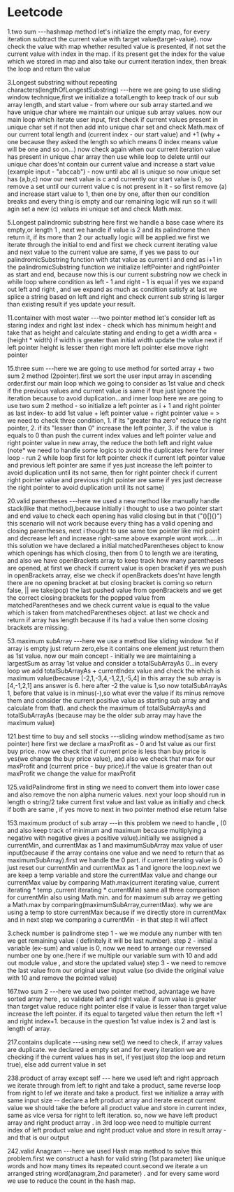 # Leetcode

1.two sum 
    ---hashmap method
    let's initialize the empty map, for every iteration subtract the current value with target value(target-value).
    now check the value with map whether resulted value is presented, if not set the current value with index in the map.
    if its present get the index for the value which we stored in map and also take our current iteration index, then break
    the loop and return the value 

3.Longest substring without repeating characters(lengthOfLongestSubstring)
    ---here we are going to use sliding window technique,first we initialize a totalLength to keep track of our sub array length, and start value - from where our sub array started.and we have unique char where we maintain our unique sub array values. now our main loop which iterate user input, first check if current values present in unique char set if not then add into unique char set and check Math.max of our current total length and (current index - our start value) and +1 (why + one because they asked the length so which means 0 index means value will be one and so on...) now check again when our current iteration value has present in unique char array then use while loop to delete until our unique char does'nt contain our current value and increase a start value (example input - "abccab") - now until abc all is unique so now unique set has (a,b,c) now our next value is c and currently our start value is 0, so remove a set until our current value c is not present in it - so first remove (a) and increase start value to 1, then one by one, after then our condition breaks and every thing is empty and our remaining logic will run so it will agin set a new (c) values ini unique set and check Math.max.

5.Longest palindromic substring
    here first we handle a base case where its empty,or length 1 , next we handle if value is 2 and its palindrome then return it, if its more than 2 our actually logic will be applied.we first we iterate through the initial to end and first we check current iterating value and next value to the current value are same, if yes we pass to our palindromicSubstring function with stat value as current i and end as i+1 in the palindromicSubstring function we initialize leftPointer and rightPointer as start and end, because now this is our current substring now we check in while loop where condition as left - 1 and right - 1 is equal if yes we expand out left and right , and we expand as much as condition satisfy at last we splice a string based on left and right and check current sub string is larger than existing result if yes update your result.

11.container with most water
    ---two pointer method
    let's consider left as staring index and right last index -
    check which has minimum height and take that as height and calculate stating and ending to get a width
    area = (height * width) if width is greater than initial width update the value
    next if left pointer height is lesser then right more left pointer else move right pointer

15.three sum
    ---here we are going to use method for sorted array + two sum 2 method (2pointer).first we sort the user input array in ascending order.first our main loop which we going to consider as 1st value and check if the previous values and current value is same if true just ignore the iteration because to avoid duplication...and inner loop here we are going to use two sum 2 method - so initialize a left pointer as i + 1 and right pointer as last index- to add 1st value + left pointer value + right pointer value = > we need to check three condition, 1. if its "greater tha zero" reduce the right pointer, 2. if its "lesser than 0" increase the left pointer, 3. if the value is equals to 0 than push the current index values and left pointer value and right pointer value in new array, the reduce the both left and right value (note* we need to handle some logics to avoid the duplicates here for inner loop - run 2 while loop first for left pointer check if current left pointer value and previous left pointer are same if yes just increase the left pointer to avoid duplication until its not same, then for right pointer check if current right pointer value and previous right pointer are same if yes just decrease the right pointer to avoid duplication until its not same)

20.valid parentheses
    ---here we used a new method like manually handle stack(like that method),because initially i thought to use a two pointer start and end value to check each opening has valid closing but in that ("()[]{}") this scenario will not work because every thing has a valid opening and closing parentheses, next i thought to use same tow pointer like mid point and decrease left and increase right-same above example wont work......in this solution we have declared a initial matchedParentheses object to know which openings has which closing, then from 0 to length we are iterating, and also we have openBrackets array to keep track how many parentheses are opened, at first we check if current value is open bracket if yes we push in openBrackets array, else we check if openBrackets does'nt have length there are no opening bracket at but closing bracket is coming so return false, || we take(pop) the last pushed value from openBrackets and we get the correct closing brackets for the popped value from matchedParentheses and we check current value is equal to the value which is taken from matchedParentheses object.
    at last we check and return if array has length because if its had a value then some closing brackets are missing.

53.maximum subArray
    ---here we use a method like sliding window.
    1st if array is empty just return zero,else it contains one element just return them as 1st value.
    now our main concept - initially we are maintaining a largestSum as array 1st value and consider a totalSubArrayAs 0...in every loop we add totalSubArrayAs + currentIndex value and check the which is maximum value(because [-2,1,-3,4,-1,2,1,-5,4] in this array the sub array is [4,-1,2,1] ans answer is 6. here after -2 the value is 1,so now totalSubArrayAs 1, before that value is in minus(-),so what ever the value if its minus remove them and consider the current positive value as starting sub array and calculate from that). and check the maximum of totalSubArrayAs and totalSubArrayAs (because may be the older sub array may have the maximum value)

121.best time to buy and sell stocks
    ---sliding window method(same as two pointer)
    here first we declare a maxProfit as - 0 and 1st value as our first buy price. now we check that if current price is less than buy price is yes(we change the buy price value), and also we check that max for our maxProfit and (current price - buy price).if the value is greater than out maxProfit we change the value for maxProfit

125.validPalindrome
    first in sting we need to convert them into lower case and also remove the non alpha numeric values. next your loop should run in length o string/2 take current first value and last value as initially and check if both are same , if yes move to next in two pointer method else return false

153.maximum product of sub array
    ---in this problem we need to handle , (0 and also keep track of minimum and maximum because multiplying a negative with negative gives a positive value).initially we assigned a currentMin, and currentMax as 1 and maximumSubArray max value of user input(because if the array contains one value and we need to return that as maximumSubArray).first we handle the 0 part. if current iterating value is 0 just reset our currentMin and currentMax as 1 and ignore the loop.next we are keep a temp variable and store the currentMax value and change our currentMax value by comparing Math.max(current iterating value, current iterating * temp ,current iterating * currentMin)  same all three comparison for currentMin also using Math.min. and for maximum sub array we getting a Math.max by comparing(maximumSubArray,currentMax). why we are using a temp to store currentMax because if we directly store in currentMax and in next step we comparing a currentMin - in that step it will affect

3.check number is palindrome 
   step 1 - we we module any number with ten we get remaining value ( definitely it will be last number).
   step 2 - initial a variable (ex-sum) and value is 0, now we need to arrange our reversed number one by one.(here if we multiple our variable sum with 10 and add out module value ,  and store the updated value)
   step 3 - we need to remove the last value from our original user input value (so divide the original value with 10 and remove the pointed value)

167.two sum 2
    ---here we used two pointer method, advantage we have sorted array here , so validate left and right value. if sum value is greater than target value reduce right pointer else if value is lesser than target value increase the left pointer. if its equal to targeted value then return the left +1 and right index+1. because in the question 1st value index is 2 and last is length of array.

217.contains duplicate
    ---using new set()
    we need to check, if array values are duplicate. we declared a empty set and for every iteration we are checking if the current values has in set, if yes(just stop the loop and return true), else add current value in set

238.product of array except self
    --- here we used left and right approach we iterate through from left to right and take a product, same reverse loop from right to lef we iterate and take a product.
    first we initialize a array with same input size -- declare a left product array and iterate except current value we should take the before all product value and store in current index, same as vice versa for right to left iteration.
    so, now we have left product array and right product array . in 3rd loop wee need to multiple current index of left product value and right product value and store in result array - and that is our output

242.valid Anagram
    ---here we used Hash map method to solve this problem.first we construct a hash for valid string (1st parameter) like unique words and how many times its repeated count.second we iterate a un arranged string word(anagram,2nd parameter) . and for every same word we use to reduce the count in the hash map.





